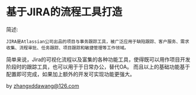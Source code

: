 # 基于JIRA的流程工具打造
简述:
```
JIRA是Atlassian公司出品的项目与事务跟踪工具，被广泛应用于缺陷跟踪、客户服务、需求收集、流程审批、任务跟踪、项目跟踪和敏捷管理等工作领域。
```
简单来说，Jira的可视化流程以及富集的各种功能工具，使得既可以用作项目开发阶段时的跟踪工具，也可以用于于日常办公，替代OA。
而且以上的基础功能基于配置即可完成，如果加上额外的开发可实现功能更强大。






















by zhangxddawang@126.com
